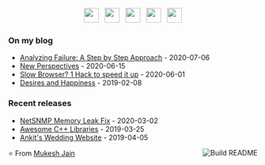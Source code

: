 <p align='center'>
  <a href="https://github.com/jain-mukesh"><img height="30" src="https://img.shields.io/badge/-jain--mukesh-black?logo=github&style=flat-square"></a>&nbsp;&nbsp;
  <a href="https://www.linkedin.com/in/jain-mukesh"><img height="30" src="https://img.shields.io/badge/-jain--mukesh-blue?logo=linkedin&style=flat-square"></a>&nbsp;&nbsp;
  <a href="mailto:jainmukesh@gmail.com"><img height="30" src="https://img.shields.io/badge/-jainmukesh@gmail.com-black?logo=gmail&style=flat-square"></a>&nbsp;&nbsp;
    <a href="https://twitter.com/_mjain"><img height="30" src="https://img.shields.io/badge/-__mjain-blue?logo=twitter&style=flat-square"></a>&nbsp;&nbsp;
  <a href="https://medium.com/@jainmukesh"><img height="30" src="https://img.shields.io/badge/-@jainmukesh-black?logo=medium&style=flat-square"></a>
</p>

### On my blog
<!-- blog starts -->
* [Analyzing Failure: A Step by Step Approach](https://medium.com/@nimish.jain_21547/analyzing-failure-a-step-by-step-approach-e430047995f4) - 2020-07-06
* [New Perspectives](https://medium.com/@jainmukesh/new-perspectives-72516b150a9) - 2020-06-15
* [Slow Browser? 1 Hack to speed it up](https://medium.com/@jainmukesh/slow-browser-1-hack-to-speed-it-up-2c6d90152b7b) - 2020-06-01
* [Desires and Happiness](https://medium.com/@jainmukesh/desires-and-happiness-7a19f737684e) - 2019-02-08
<!-- blog ends -->
</td><td valign="top">

### Recent releases
<!-- recent_releases starts -->
* [NetSNMP Memory Leak Fix](https://github.com/net-snmp/net-snmp/pull/78) - 2020-03-02
* [Awesome C++ Libraries](https://github.com/jain-mukesh/cpp-tools) - 2019-03-25
* [Ankit's Wedding Website](https://github.com/jain-mukesh/ankit-wedding) - 2019-04-05
<!-- recent_releases ends -->
</td></tr></table>

<!-- [![GitHub](https://github-readme-stats.vercel.app/api?username=jain-mukesh)](https://github.com/jain-mukesh) -->

<a href="https://github.com/jain-mukesh/jain-mukesh/actions"><img src="https://github.com/jain-mukesh/jain-mukesh/workflows/Build%20README/badge.svg" align="right" alt="Build README"></a>

⭐️ From [Mukesh Jain](https://github.com/WataruMaedadp)
